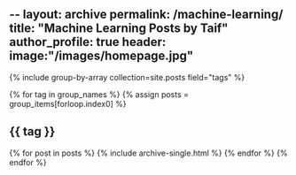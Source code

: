 --
layout: archive
permalink: /machine-learning/
title: "Machine Learning Posts by Taif"
author_profile: true
header:
    image:"/images/homepage.jpg"
--


{% include group-by-array collection=site.posts field="tags" %}

{% for tag in group_names %}
  {% assign posts = group_items[forloop.index0] %}
  <h2 id="{{ tag | slugify }}" class="archive__subtitle">{{ tag }}</h2>
  {% for post in posts %}
    {% include archive-single.html %}
  {% endfor %}
{% endfor %}